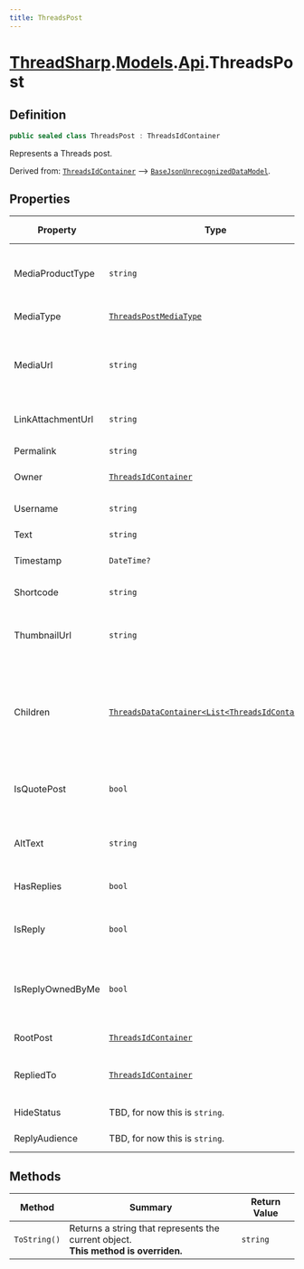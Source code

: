 ```yaml
---
title: ThreadsPost
---
```


# [ThreadSharp](../../).[Models](../).[Api](.).ThreadsPost

## Definition

```c#
public sealed class ThreadsPost : ThreadsIdContainer
```

Represents a Threads post.

Derived from: [`ThreadsIdContainer`](./ThreadsIdContainer) --> [`BaseJsonUnrecognizedDataModel`](../BaseJsonUnrecognizedDataModel).

## Properties

| Property          | Type                                                                        | Summary                                                               | Default Value |
|-------------------|-----------------------------------------------------------------------------|-----------------------------------------------------------------------|---------------|
| MediaProductType  | `string`                                                                    | The media product type. Usually has the value `"THREADS"`.            | `null`        |
| MediaType         | [`ThreadsPostMediaType`](../../Enums/ThreadsPostMediaType)                  | The post's media type.                                                | `null`        |
| MediaUrl          | `string`                                                                    | The media URL of the post, if it contains a single image or video.    | `null`        |
| LinkAttachmentUrl | `string`                                                                    | The attached link's URL, if exists.                                   | `null`        |
| Permalink         | `string`                                                                    | The post's permalink.                                                 | `null`        |
| Owner             | [`ThreadsIdContainer`](./ThreadsIdContainer)                                | The owner data.                                                       | `null`        |
| Username          | `string`                                                                    | The post author's username.                                           | `null`        |
| Text              | `string`                                                                    | The post text.                                                        | `null`        |
| Timestamp         | `DateTime?`                                                                 | The date the post was created.                                        | `null`        |
| Shortcode         | `string`                                                                    | The post's shortcode.                                                 | `null`        |
| ThumbnailUrl      | `string`                                                                    | The URL of the post thumbnail, usually from a link.                   | `null`        |
| Children          | [`ThreadsDataContainer<List<ThreadsIdContainer>>`](../ThreadsDataContainer) | List of children media container IDs, if the post is a carousel post. | `null`        |
| IsQuotePost       | `bool`                                                                      | Whether or not the post quotes someone else's post.                   | `false`       |
| AltText           | `string`                                                                    | Alt text for single image/video post.                                 | `null`        |
| HasReplies        | `bool`                                                                      | Whether or not the post has replies.                                  | `false`       |
| IsReply           | `bool`                                                                      | Whether or not the post is a reply to another post.                   | `false`       |
| IsReplyOwnedByMe  | `bool`                                                                      | Whether the reply is owned by the currently authenticated user.       | `false`       |
| RootPost          | [`ThreadsIdContainer`](./ThreadsIdContainer)                                | The root post.                                                        | `null`        |
| RepliedTo         | [`ThreadsIdContainer`](./ThreadsIdContainer)                                | The media container ID of the parent post.                            | `null`        |
| HideStatus        | TBD, for now this is `string`.                                              | The post's hide status.                                               | `null`        |
| ReplyAudience     | TBD, for now this is `string`.                                              | The reply audience.                                                   | `null`        |

## Methods

| Method       | Summary                                                                               | Return Value |
|--------------|---------------------------------------------------------------------------------------|--------------|
| `ToString()` | Returns a string that represents the current object.<br>**This method is overriden.** | `string`     |